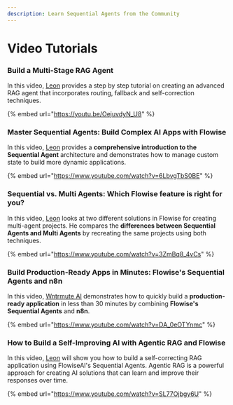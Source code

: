 ```yaml
---
description: Learn Sequential Agents from the Community
---
```


# Video Tutorials

### Build a Multi-Stage RAG Agent

In this video, [Leon](https://youtube.com/@leonvanzyl) provides a step by step tutorial on creating an advanced RAG agent that incorporates routing, fallback and self-correction techniques.

{% embed url="https://youtu.be/OejuvdyN_U8" %}

### Master Sequential Agents: Build Complex AI Apps with Flowise

In this video, [Leon](https://youtube.com/@leonvanzyl) provides a **comprehensive introduction to the Sequential Agent** architecture and demonstrates how to manage custom state to build more dynamic applications.

{% embed url="https://www.youtube.com/watch?v=6LbvgTbS0BE" %}

### Sequential vs. Multi Agents: Which Flowise feature is right for you?

In this video, [Leon](https://youtube.com/@leonvanzyl) looks at two different solutions in Flowise for creating multi-agent projects. He compares the **differences between Sequential Agents and Multi Agents** by recreating the same projects using both techniques.

{% embed url="https://www.youtube.com/watch?v=3ZmBq8_4vCs" %}

### Build Production-Ready Apps in Minutes: **Flowise's Sequential** Agents and n8n

In this video, [Wntrmute AI](https://www.youtube.com/@WntrmuteAI) demonstrates how to quickly build a **production-ready application** in less than 30 minutes by combining **Flowise's Sequential Agents** and **n8n**.

{% embed url="https://www.youtube.com/watch?v=DA_0eOTYnmc" %}

### How to Build a Self-Improving AI with Agentic RAG and Flowise

In this video, [Leon](https://youtube.com/@leonvanzyl) will show you how to build a self-correcting RAG application using FlowiseAI's Sequential Agents. Agentic RAG is a powerful approach for creating AI solutions that can learn and improve their responses over time.

{% embed url="https://www.youtube.com/watch?v=SL77Ojbgy6U" %}
